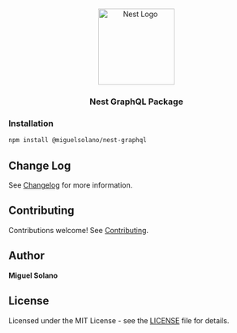 <h1 align="center"></h1>

<div align="center">
  <a href="http://nestjs.com/" target="_blank">
    <img src="https://nestjs.com/img/logo_text.svg" width="150" alt="Nest Logo" />
  </a>
</div>

<h3 align="center">Nest GraphQL Package</h3>

### Installation

```bash
npm install @miguelsolano/nest-graphql
```

## Change Log

See [Changelog](CHANGELOG.md) for more information.

## Contributing

Contributions welcome! See [Contributing](CONTRIBUTING.md).

## Author

**Miguel Solano** 

## License

Licensed under the MIT License - see the [LICENSE](LICENSE) file for details.
